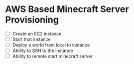 # AWS Based Minecraft Server Provisioning

- [ ] Create an EC2 instance
- [ ] Start that instance
- [ ] Deploy a world from local to instance
- [ ] Ability to SSH to the instance
- [ ] Ability to remote start minecraft server
